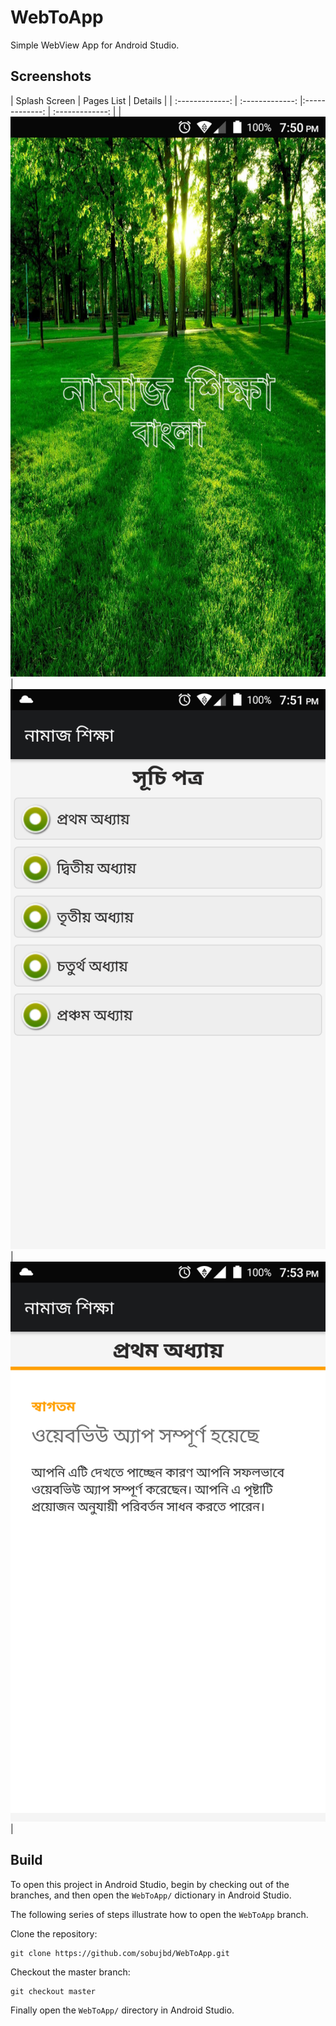 # WebToApp

Simple WebView App for Android Studio.

## Screenshots
| Splash Screen    | Pages List   | Details |
| :-------------: | :-------------: |:-------------: | :-------------: |
| ![Splash Screen](./screenshots/WebView-app-screenshot-0.png) | ![Pages List](./screenshots/WebView-app-screenshot-1.png) | ![Details](./screenshots/WebView-app-screenshot-2.png) |

## Build
To open this project in Android Studio, begin by checking out of the branches, and then open the `WebToApp/` dictionary in Android Studio. 

The following series of steps illustrate how to open the `WebToApp` branch.

Clone the repository:
```
git clone https://github.com/sobujbd/WebToApp.git
```

Checkout the master branch:
```
git checkout master
```

Finally open the `WebToApp/` directory in Android Studio.